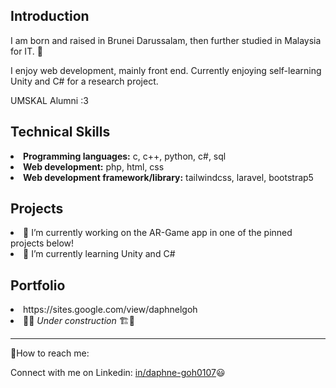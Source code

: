 <h2>Introduction</h2>
<p>I am born and raised in Brunei Darussalam, then further studied in Malaysia for IT. 👾</p>
<p>I enjoy web development, mainly front end. Currently enjoying self-learning Unity and C# for a research project.</p>
<p>UMSKAL Alumni :3</p>

<h2>Technical Skills</h2>
<li><b>Programming languages:</b> c, c++, python, c#, sql</li>
<li><b>Web development:</b> php, html, css</li>
<li><b>Web development framework/library:</b> tailwindcss, laravel, bootstrap5</li>

<h2>Projects</h2>
<li>🔭 I’m currently working on the AR-Game app in one of the pinned projects below!</li> 
<li>🌱 I’m currently learning Unity and C#</li>

<h2>Portfolio</h2>
<li>https://sites.google.com/view/daphnelgoh</li>
<li>🧱🚧<i> Under construction </i>🏗🧱</li>

<hr>
<p>📲How to reach me: </p>
<p>Connect with me on Linkedin: <a href="[in/daphne-goh0107](https://www.linkedin.com/in/daphne-goh0107/)">in/daphne-goh0107</a>😃</p>

<!--
**0107daphne/0107daphne** is a ✨ _special_ ✨ repository because its `README.md` (this file) appears on your GitHub profile.

Here are some ideas to get you started:


- 👯 I’m looking to collaborate on ...
- 🤔 I’m looking for help with ...
- 💬 Ask me about ...
- 📫 
- 😄 Pronouns: ...
- ⚡ Fun fact: ...
-->
